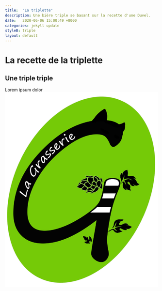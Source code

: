 ```yaml
---
title:  "La triplette"
description: Une bière triple se basant sur la recette d'une Duvel.
date:   2020-06-06 15:00:49 +0000
categories: jekyll update
styleB: triple
layout: default
---
```


# La recette de la triplette

## Une triple triple
Lorem ipsum dolor
![Photo de la biere!](/images/grasserie.png "tests")